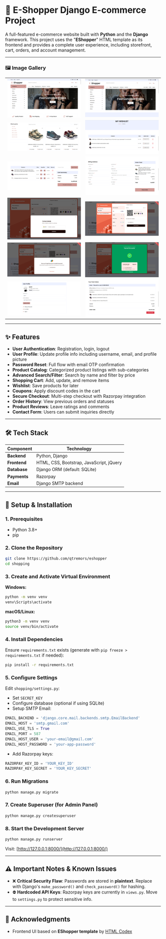 # 🏦 E-Shopper Django E-commerce Project

A full-featured e-commerce website built with **Python** and the **Django** framework. This project uses the "**EShopper**" HTML template as its frontend and provides a complete user experience, including storefront, cart, orders, and account management.

---

### 🖼️ Image Gallery

| | |
|:---:|:---:|
| ![Home Page](assets/home0.png "Home Page") | ![Home Page logged-in](assets/home.png) |
| ![Shop Page](assets/shop.png) | ![Wishlist Page](assets/wishlist.png) |
| ![Cart Page](assets/cart.png) | ![Checkout Page](assets/checkout.png) |
| ![Payment Step 1](assets/razorpay1.png) | ![Payment Step 2](assets/razorpay2.png) |
| ![Payment Step 3](assets/razorpay3.png) | ![Payment Step 4](assets/razorpay4.png) |
| ![User Profile Page](assets/profile.png) | ![Order History Page](assets/order.png) |


---

## ✨ Features

* **User Authentication**: Registration, login, logout
* **User Profile**: Update profile info including username, email, and profile picture
* **Password Reset**: Full flow with email OTP confirmation
* **Product Catalog**: Categorized product listings with sub-categories
* **Advanced Search/Filter**: Search by name and filter by price
* **Shopping Cart**: Add, update, and remove items
* **Wishlist**: Save products for later
* **Coupons**: Apply discount codes in the cart
* **Secure Checkout**: Multi-step checkout with Razorpay integration
* **Order History**: View previous orders and statuses
* **Product Reviews**: Leave ratings and comments
* **Contact Form**: Users can submit inquiries directly

---

## 🛠️ Tech Stack

| Component    | Technology                               |
| ------------ | ---------------------------------------- |
| **Backend**  | Python, Django                           |
| **Frontend** | HTML, CSS, Bootstrap, JavaScript, jQuery |
| **Database** | Django ORM (default: SQLite)             |
| **Payments** | Razorpay                                 |
| **Email**    | Django SMTP backend                      |

---

## 🚀 Setup & Installation

### 1. Prerequisites

* Python 3.8+
* pip

### 2. Clone the Repository

```bash
git clone https://github.com/qtremors/eshopper
cd shopping
```

### 3. Create and Activate Virtual Environment

**Windows:**

```bash
python -m venv venv
venv\Scripts\activate
```

**macOS/Linux:**

```bash
python3 -m venv venv
source venv/bin/activate
```

### 4. Install Dependencies

Ensure `requirements.txt` exists (generate with `pip freeze > requirements.txt` if needed):

```bash
pip install -r requirements.txt
```

### 5. Configure Settings

Edit `shopping/settings.py`:

* Set `SECRET_KEY`
* Configure database (optional if using SQLite)
* Setup SMTP Email:

```python
EMAIL_BACKEND = 'django.core.mail.backends.smtp.EmailBackend'
EMAIL_HOST = 'smtp.gmail.com'
EMAIL_USE_TLS = True
EMAIL_PORT = 587
EMAIL_HOST_USER = 'your-email@gmail.com'
EMAIL_HOST_PASSWORD = 'your-app-password'
```

* Add Razorpay keys:

```python
RAZORPAY_KEY_ID = 'YOUR_KEY_ID'
RAZORPAY_KEY_SECRET = 'YOUR_KEY_SECRET'
```

### 6. Run Migrations

```bash
python manage.py migrate
```

### 7. Create Superuser (for Admin Panel)

```bash
python manage.py createsuperuser
```

### 8. Start the Development Server

```bash
python manage.py runserver
```

Visit: [http://127.0.0.1:8000/](http://127.0.0.1:8000/)

---

## ⚠️ Important Notes & Known Issues

* ❌ **Critical Security Flaw**: Passwords are stored in **plaintext**. Replace with Django's `make_password()` and `check_password()` for hashing.
* ⛔ **Hardcoded API Keys**: Razorpay keys are currently in `views.py`. Move to `settings.py` to protect sensitive info.

---


## 🙏 Acknowledgments

* Frontend UI based on **EShopper template** by [HTML Codex](https://htmlcodex.com)
